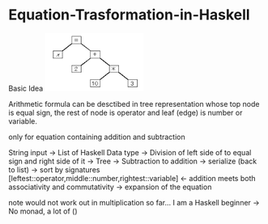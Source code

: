 # Equation-Trasformation-in-Haskell

Basic Idea
![my image](arithmeticFormula.png)

Arithmetic formula can be desctibed in tree representation whose top node is equal sign, the rest of node is operator and leaf (edge) is number or variable.

only for equation containing addition and subtraction

String input
-> List of Haskell Data type
-> Division of left side of to equal sign and right side of it
-> Tree
-> Subtraction to addition
-> serialize (back to list)
-> sort by signatures [leftest::operator,middle::number,rightest::variable] <- addition meets both associativity and commutativity
-> expansion of the equation

note 
would not work out in multiplication so far...
I am a Haskell beginner -> No monad, a lot of ()
